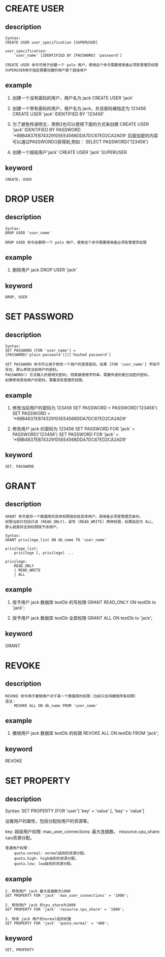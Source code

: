 # CREATE USER
## description

    Syntax:
    CREATE USER user_specification [SUPERUSER]

    user_specification:
        'user_name' [IDENTIFIED BY [PASSWORD] 'password']

    CREATE USER 命令可用于创建一个 palo 用户，使用这个命令需要使用者必须有管理员权限
    SUPERUSER用于指定需要创建的用户是个超级用户

## example

   1. 创建一个没有密码的用户，用户名为 jack
   CREATE USER 'jack'

   2. 创建一个带有密码的用户，用户名为 jack，并且密码被指定为 123456
   CREATE USER 'jack' IDENTIFIED BY '123456'

   3. 为了避免传递明文，用例2也可以使用下面的方式来创建
   CREATE USER 'jack' IDENTIFIED BY PASSWORD '*6BB4837EB74329105EE4568DDA7DC67ED2CA2AD9'
   后面加密的内容可以通过PASSWORD()获得到,例如：
   SELECT PASSWORD('123456')

   4. 创建一个超级用户'jack'
   CREATE USER 'jack' SUPERUSER

## keyword
    CREATE, USER

# DROP USER
## description

    Syntax:
    DROP USER 'user_name'

    DROP USER 命令会删除一个 palo 用户，使用这个命令需要使用者必须有管理员权限

## example
   1. 删除用户 jack
   DROP USER 'jack'

## keyword
    DROP, USER

# SET PASSWORD
## description

    Syntax:
    SET PASSWORD [FOR 'user_name'] = 
    [PASSWORD('plain password')]|['hashed password']

    SET PASSWORD 命令可以用于修改一个用户的登录密码。如果 [FOR 'user_name'] 字段不存在，那么修改当前用户的密码。
    PASSWORD() 方式输入的是明文密码; 而直接使用字符串，需要传递的是已加密的密码。
    如果修改其他用户的密码，需要具有管理员权限。

## example

   1. 修改当前用户的密码为 123456
   SET PASSWORD = PASSWORD('123456')
   SET PASSWORD = '*6BB4837EB74329105EE4568DDA7DC67ED2CA2AD9'

   2. 修改用户 jack 的密码为 123456
   SET PASSWORD FOR 'jack' = PASSWORD('123456')
   SET PASSWORD FOR 'jack' = '*6BB4837EB74329105EE4568DDA7DC67ED2CA2AD9'

## keyword
    SET, PASSWORD

# GRANT
## description
    GRANT 命令是将一个数据库的具体权限授权给具体用户。调用者必须是管理员身份。
    权限当前只包括只读 (READ_ONLY)，读写 (READ_WRITE) 两种权限，如果指定为 ALL，
    那么就是将全部权限授予该用户。

    Syntax:
    GRANT privilege_list ON db_name TO 'user_name'

    privilege_list: 
        privilege [, privilege] ...

    privilege:
        READ_ONLY
        | READ_WRITE
        | ALL

## example

   1. 授予用户 jack 数据库 testDb 的写权限
   GRANT READ_ONLY ON testDb to 'jack';

   2. 授予用户 jack 数据库 testDb 全部权限
   GRANT ALL ON testDb to 'jack';

## keyword
   GRANT
   
# REVOKE
## description
    REVOKE 命令用于撤销用户对于某一个数据库的权限（当前只支持撤销所有权限）
    语法：
        REVOKE ALL ON db_name FROM 'user_name'
        
## example
   1. 撤销用户 jack 数据库 testDb 的权限
   REVOKE ALL ON testDb FROM 'jack';

## keyword
   REVOKE

# SET PROPERTY
## description
   Syntax:
   SET PROPERTY [FOR 'user'] 'key' = 'value' [, 'key' = 'value']

   设置用户的属性，包括分配给用户的资源等。

   key:
    超级用户权限:
        max_user_connections: 最大连接数。
        resource.cpu_share: cpu资源分配。

    普通用户权限：
        quota.normal: normal级别的资源分配。
        quota.high: high级别的资源分配。
        quota.low: low级别的资源分配。

## example
    1. 修改用户 jack 最大连接数为1000
    SET PROPERTY FOR 'jack' 'max_user_connections' = '1000';

    2. 修改用户 jack 的cpu_share为1000
    SET PROPERTY FOR 'jack' 'resource.cpu_share' = '1000';

    3. 修改 jack 用户的normal组的权重
    SET PROPERTY FOR 'jack' 'quota.normal' = '400';

## keyword
    SET, PROPERTY

